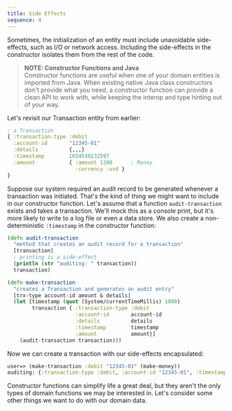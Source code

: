 ```yaml
---
title: Side Effects
sequence: 4
---
```


Sometimes, the initialization of an entity must include unavoidable side-effects, such as I/O or network access. Including the side-effects in the constructor isolates them from the rest of the code.

> **NOTE: Constructor Functions and Java<br/>**
> Constructor functions are useful when one of your domain entities is imported from Java. When existing native Java class constructors don't provide what you need, a constructor function can provide a clean API to work with, while keeping the interop and type hinting out of your way.

Let's revisit our Transaction entity from earlier:

```clj
; a Transaction
{ :transaction-type :debit
  :account-id       "12345-01"
  :details          {,,,}
  :timestamp        1654530232597
  :amount           { :amount 1200      ; Money
                      :currency :usd }
}
```

Suppose our system required an audit record to be generated whenever a transaction was initiated. That's the kind of thing we might want to include in our constructor function. Let's assume that a function `audit-transaction` exists and takes a transaction. We'll mock this as a console print, but it's more likely to write to a log file or even a data store. We also create a non-deterministic `:timestamp` in the constructor function:

```clj
(defn audit-transaction
  "method that creates an audit record for a transaction"
  [transaction]
  ; printing is a side-effect
  (println (str "auditing: " transaction))
  transaction)

(defn make-transaction
  "creates a Transaction and generates an audit entry"
  [trx-type account-id amount & details]
  (let [timestamp (quot (System/currentTimeMillis) 1000)
        transaction { :transaction-type :debit
                      :account-id       account-id
                      :details          details
                      :timestamp        timestamp
                      :amount           amount}]
    (audit-transaction transaction)))
```

Now we can create a transaction with our side-effects encapsulated:

```clj
user=> (make-transaction :debit "12345-01" (make-money))
auditing: {:transaction-type :debit, :account-id "12345-01", :timestamp 1655827272, :amount {:amount 0, :currency {:divisor 100, :code "BRL", :sign "R$", :desc "Brazilian Real"}}}
```

Constructor functions can simplify life a great deal, but they aren't the only types of domain functions we may be interested in. Let's consider some other things we want to do with our domain data.

